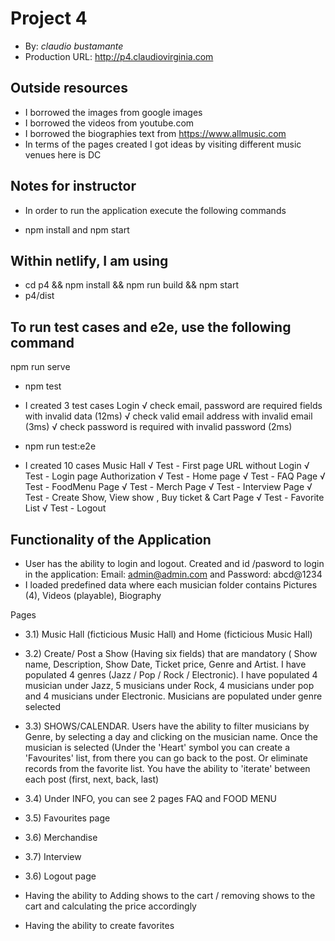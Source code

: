 # Project 4
+ By: *claudio bustamante*
+ Production URL: <http://p4.claudiovirginia.com>

## Outside resources
* I borrowed the images from google images
* I borrowed the videos from youtube.com
* I borrowed the biographies text from https://www.allmusic.com
* In terms of the pages created I got ideas by visiting different music venues here is DC


## Notes for instructor
* In order to run the application execute the following commands

* npm install and npm start

## Within netlify, I am using

* cd p4 && npm install && npm run build && npm start
* p4/dist

## To run test cases and e2e, use the following command

npm run serve
* npm test
* I created 3 test cases 
  Login
    √ check email, password are required fields with invalid data (12ms)
    √ check valid email address with invalid email (3ms)
    √ check password is required with invalid password (2ms)	


* npm run test:e2e
* I created 10 cases
 Music Hall
 √ Test - First page URL without Login
 √ Test - Login page Authorization
 √ Test - Home page
 √ Test - FAQ Page
 √ Test - FoodMenu Page
 √ Test - Merch Page
 √ Test - Interview Page
 √ Test - Create Show, View show , Buy ticket & Cart Page
 √ Test - Favorite List
 √ Test - Logout


## Functionality of the Application

* User has the ability to login and logout. Created and id /pasword to login in the application: Email: admin@admin.com and Password: abcd@1234
* I loaded predefined data where each musician folder contains	Pictures (4), Videos (playable), Biography
	
Pages 

* 3.1) Music Hall (ficticious Music Hall) and Home (ficticious Music Hall)
* 3.2) Create/ Post a Show (Having six fields) that are mandatory ( Show name, Description, Show Date, Ticket price, Genre and Artist.
 I have populated 4 genres (Jazz / Pop / Rock / Electronic). I have populated 4 musician under Jazz, 5 musicians under Rock, 4 musicians under pop and 4 musicians under Electronic.
 Musicians are populated under genre selected
* 3.3) SHOWS/CALENDAR. Users have the ability to filter musicians by Genre, by selecting a day and clicking on the musician name.
 Once the musician is selected (Under the 'Heart' symbol you can create a 'Favourites' list, from there you can go back to the post.
 Or eliminate records from the favorite list. You have the ability to 'iterate' between each post (first, next, back, last)
* 3.4) Under INFO, you can see 2 pages FAQ and FOOD MENU
* 3.5) Favourites page 	
* 3.6) Merchandise
* 3.7) Interview
* 3.6) Logout page

* Having the ability to Adding shows to the cart / removing shows to the cart and calculating the price accordingly
* Having the ability to create favorites		  
